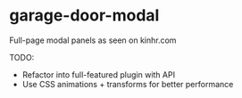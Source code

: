 garage-door-modal
=================

Full-page modal panels as seen on kinhr.com

TODO:
* Refactor into full-featured plugin with API
* Use CSS animations + transforms for better performance
